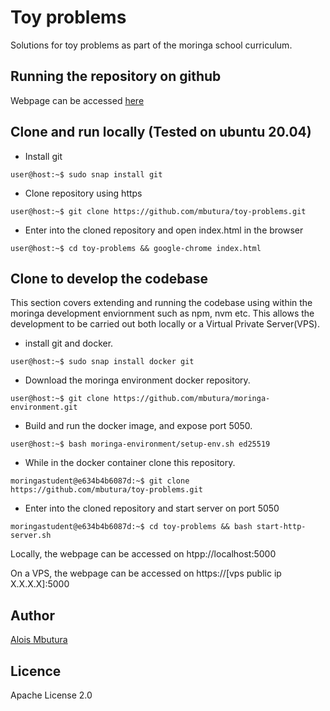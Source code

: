 # Toy problems

Solutions for toy problems as part of the moringa school curriculum.

## Running the repository on github

Webpage can be accessed [here](https://mbutura.github.io/toy-problems/)

## Clone and run locally (Tested on ubuntu 20.04)

- Install git

```console
user@host:~$ sudo snap install git
```
- Clone repository using https

```console
user@host:~$ git clone https://github.com/mbutura/toy-problems.git
```
- Enter into the cloned repository and open index.html in the browser

```console
user@host:~$ cd toy-problems && google-chrome index.html
```

## Clone to develop the codebase

This section covers extending and running the codebase using within the moringa development enviornment such as npm, nvm etc. This allows the development to be carried out both locally or a Virtual Private Server(VPS).

- install git and docker.
```console
user@host:~$ sudo snap install docker git
```

- Download the moringa environment docker repository.
```console
user@host:~$ git clone https://github.com/mbutura/moringa-environment.git
```

- Build and run the docker image, and expose port 5050.
```console
user@host:~$ bash moringa-environment/setup-env.sh ed25519
```
- While in the docker container clone this repository. 
```console
moringastudent@e634b4b6087d:~$ git clone https://github.com/mbutura/toy-problems.git
```
- Enter into the cloned repository and start server on port 5050
```console
moringastudent@e634b4b6087d:~$ cd toy-problems && bash start-http-server.sh
```

Locally, the webpage can be accessed on htpp://localhost:5000

On a VPS, the webpage can be accessed on https://[vps public ip X.X.X.X]:5000

## Author

[Alois Mbutura](mailto:alois.mbutura@student.moringaschool.com)

## Licence

Apache License 2.0